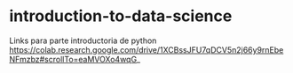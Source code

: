 # introduction-to-data-science
Links para parte introductoria de python 
https://colab.research.google.com/drive/1XCBssJFU7qDCV5n2j66y9rnEbeNFmzbz#scrollTo=eaMVOXo4wqG_
